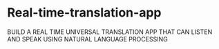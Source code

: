 # Real-time-translation-app
BUILD A REAL TIME UNIVERSAL TRANSLATION APP THAT CAN LISTEN AND SPEAK USING NATURAL LANGUAGE PROCESSING
